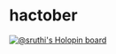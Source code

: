 # hactober
[![@sruthi's Holopin board](https://holopin.io/api/user/board?user=sruthi)](https://holopin.io/@sruthi)
